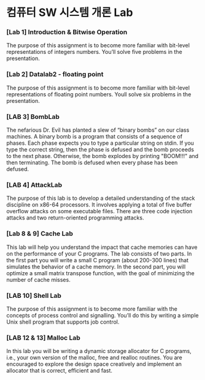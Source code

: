 # 컴퓨터 SW 시스템 개론 Lab
### [Lab 1] Introduction & Bitwise Operation
The purpose of this assignment is to become more familiar with bit-level representations of integers
numbers. You’ll solve five problems in the presentation.

### [Lab 2] Datalab2 - floating point
The purpose of this assignment is to become more familiar with bit-level representations of floating
point numbers. Youll solve six problems in the presentation.

### [LAB 3] BombLab
The nefarious Dr. Evil has planted a slew of “binary bombs” on our class machines. A binary bomb is a
program that consists of a sequence of phases. Each phase expects you to type a particular string on stdin.
If you type the correct string, then the phase is defused and the bomb proceeds to the next phase. Otherwise,
the bomb explodes by printing "BOOM!!!" and then terminating. The bomb is defused when every phase
has been defused.

### [LAB 4] AttackLab
The purpose of this lab is to develop a detailed understanding of the stack discipline on x86-64 processors. It involves applying a
total of five buffer overflow attacks on some executable files. There are three code injection attacks and two return-oriented
programming attacks.

### [Lab 8 & 9] Cache Lab
This lab will help you understand the impact that cache memories can have on the performance of your C
programs. The lab consists of two parts. In the first part you will write a small C program (about 200-300 lines) that
simulates the behavior of a cache memory. In the second part, you will optimize a small matrix transpose
function, with the goal of minimizing the number of cache misses.

### [LAB 10] Shell Lab
The purpose of this assignment is to become more familiar with the concepts of process control and signalling. You’ll do this by writing a simple Unix shell program that supports job control.

### [LAB 12 & 13] Malloc Lab
In this lab you will be writing a dynamic storage allocator for C programs, i.e., your own version of the
malloc, free and realloc routines. You are encouraged to explore the design space creatively and implement an allocator that is correct, efficient and fast.

